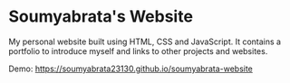 # Soumyabrata's Website

My personal website built using HTML, CSS and JavaScript. It contains a portfolio to introduce myself and links to other projects and websites.

Demo: https://soumyabrata23130.github.io/soumyabrata-website
